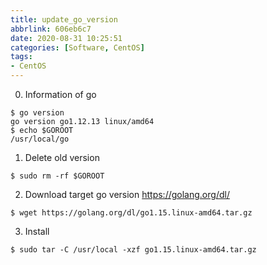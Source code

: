 ```yaml
---
title: update_go_version
abbrlink: 606eb6c7
date: 2020-08-31 10:25:51
categories: [Software, CentOS]
tags:
- CentOS
---
```

0. Information of go
```
$ go version
go version go1.12.13 linux/amd64
$ echo $GOROOT
/usr/local/go
```
1. Delete old version
```
$ sudo rm -rf $GOROOT
```
2. Download target go version
https://golang.org/dl/
```
$ wget https://golang.org/dl/go1.15.linux-amd64.tar.gz
```
3. Install
```
$ sudo tar -C /usr/local -xzf go1.15.linux-amd64.tar.gz
```